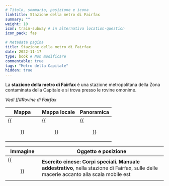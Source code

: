 ```yaml
---
# Titolo, sommario, posizione e icona
linktitle: Stazione della metro di Fairfax
summary: ""
weight: 10
icon: train-subway # in alternativa location-question
icon_pack: fas

# Metadata pagina
title: Stazione della metro di Fairfax
date: 2022-11-17
type: book # Non modificare
commentable: true
tags: "Metro della Capitale"
hidden: true
---
```



<div class="fo3">

La **stazione della metro di Fairfax** è una stazione metropolitana della Zona contaminata della Capitale e si trova presso le rovine omonime.

*Vedi  [[#Rovine di Fairfax*

| Mappa | Mappa locale | Panoramica |
| ----- | ------------ | ---------- |
| {{<figure src="fo3/Fairfax_Ruins_loc.webp">}}  | {{<figure src="fo3/Fairfax_Ruins_metro_loc.webp">}}  |  {{<figure src="fo3/Fairfax_Metro_exterior.webp">}} |

| Immagine | Oggetto e posizione |
| -------- | ------------------- |
| {{<figure src="fo3/FO3_CA_SOTM_Fairfax_metro.webp">}}   | **Esercito cinese: Corpi speciali. Manuale addestrativo**, nella stazione di Fairfax, sulle delle macerie accanto alla scala mobile est  |


</div>
